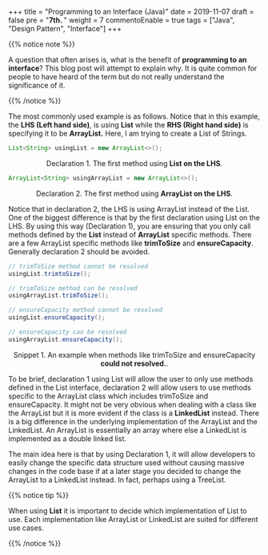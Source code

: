 +++
title = "Programming to an Interface (Java)"
date = 2019-11-07
draft = false
pre = "<b>7th. </b>"
weight = 7
commentoEnable = true
tags = ["Java", "Design Pattern", "Interface"]
+++


{{% notice note %}}

A question that often arises is, what is the benefit of **programming to an interface**? This blog post will attempt to explain why. It is quite common for people to have heard of the term but do not really understand the significance of it.

{{% /notice %}}

The most commonly used example is as follows. Notice that in this example, the **LHS (Left hand side)**, is using **List** while the **RHS (Right hand side)** is specifying it to be **ArrayList.** Here, I am trying to create a List of Strings.


```java
List<String> usingList = new ArrayList<>();
```
<p align="center">Declaration 1. The first method using <strong>List on the LHS</strong>.</p>

```java
ArrayList<String> usingArrayList = new ArrayList<>();
```
<p align="center">Declaration 2. The first method using <strong>ArrayList on the LHS</strong>.</p>

Notice that in declaration 2, the LHS is using ArrayList instead of the List. One of the biggest difference is that by the first declaration using List on the LHS. By using this way (Declaration 1), you are ensuring that you only call methods defined by the **List** instead of **ArrayList** specific methods. There are a few ArrayList specific methods like **trimToSize** and **ensureCapacity**. Generally declaration 2 should be avoided.

```java
// trimToSize method cannot be resolved
usingList.trimtoSize();

// trimToSize method can be resolved
usingArrayList.trimToSize();

// ensureCapacity method cannot be resolved
usingList.ensureCapacity();

// ensureCapacity can be resolved
usingArrayList.ensureCapacity();

```
<p align="center">Snippet 1. An example when methods like trimToSize and ensureCapacity <strong> could not resolved.</strong>.</p>

To be brief, declaration 1 using List will allow the user to only use methods defined in the List interface, declaration 2 will allow users to use methods specific to the ArrayList class which includes trimToSize and ensureCapacity. It might not be very obvious when dealing with a class like the ArrayList but it is more evident if the class is a **LinkedList** instead. There is a big difference in the underlying implementation of the ArrayList and the LinkedList. An ArrayList is essentially an array where else a LinkedList is implemented as a double linked list.

The main idea here is that by using Declaration 1, it will allow developers to easily change the specific data structure used without causing massive changes in the code base if at a later stage you decided to change the ArrayList to a LinkedList instead. In fact, perhaps using a TreeList.


{{% notice tip %}}

When using **List** it is important to decide which implementation of List to use. Each implementation like ArrayList or LinkedList are suited for different use cases.

{{% /notice %}}
